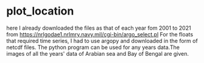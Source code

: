 # plot_location
here I already downloaded the files as that of each year fom 2001 to 2021 from  https://nrlgodae1.nrlmry.navy.mil/cgi-bin/argo_select.pl 
For the floats that required time series, I had to use argopy and downloaded in the form of netcdf files.
The python program can be used for any years data.The images of all the years' data of Arabian sea and Bay of Bengal are given.
